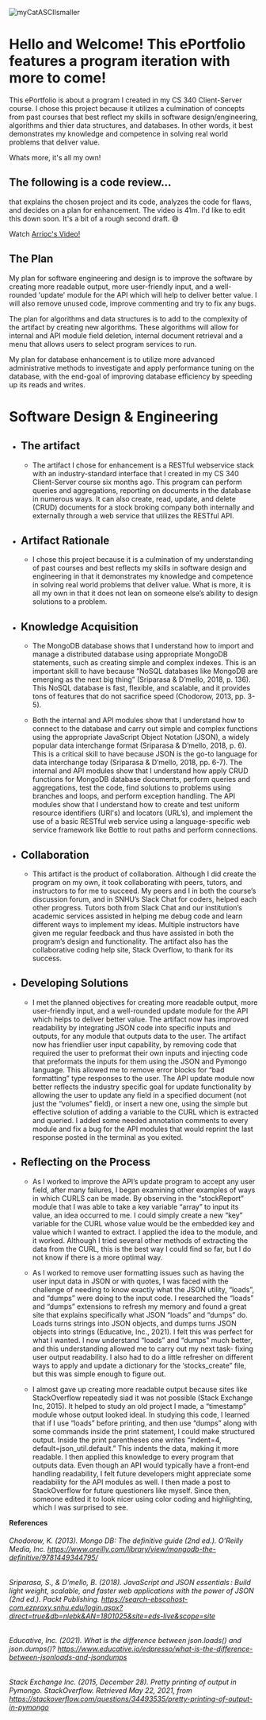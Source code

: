 ![myCatASCIIsmaller](https://user-images.githubusercontent.com/73560858/120907519-27006800-c630-11eb-8353-74487520dd3c.jpg)


# Hello and Welcome! This ePortfolio features a program iteration with more to come! 
This ePortfolio is about a program I created in my CS 340 Client-Server course. I chose this project because it utilizes a culmination of concepts from past courses that best reflect my skills in software design/engineering, algorithms and thier data structures, and databases. In other words, it best demonstrates my knowledge and competence in solving real world problems that deliver value. 

Whats more, it's all my own! 


## The following is a code review...
that explains the chosen project and its code, analyzes the code for flaws, and decides on a plan for enhancement. 
The video is 41m. I'd like to edit this down soon. It's a bit of a rough second draft. 😅


Watch [Arrioc's Video!](https://www.youtube.com/watch?v=wDXqfWe2RQw) 

## The Plan
My plan for software engineering and design is to improve the software by creating more readable output, more user-friendly input, and a well-rounded 'update' module for the API which will help to deliver better value. I will also remove unused code, improve commenting and try to fix any bugs.

The plan for algorithms and data structures is to add to the complexity of the artifact by creating new algorithms. These algorithms will allow for internal and API module field deletion, internal document retrieval and a menu that allows users to select program services to run.

My plan for database enhancement is to utilize more advanced administrative methods to investigate and apply performance tuning on the database, with the end-goal of improving database efficiency by speeding up its reads and writes.



# Software Design & Engineering

* ## The artifact
  * The artifact I chose for enhancement is a RESTful webservice stack with an industry-standard interface that I created in my CS 340 Client-Server course six months ago. This program can perform queries and aggregations, reporting on documents in the database in numerous ways. It can also create, read, update, and delete (CRUD) documents for a stock broking company both internally and externally through a web service that utilizes the RESTful API.
 
* ## Artifact Rationale
  * I chose this project because it is a culmination of my understanding of past courses and best reflects my skills in software design and engineering in that it demonstrates my knowledge and competence in solving real world problems that deliver value. What is more, it is all my own in that it does not lean on someone else’s ability to design solutions to a problem.

* ## Knowledge Acquisition
  * The MongoDB database shows that I understand how to import and manage a distributed database using appropriate MongoDB statements, such as creating simple and complex indexes. This is an important skill to have because “NoSQL databases like MongoDB are emerging as the next big thing” (Sriparasa & D’mello, 2018, p. 136). This NoSQL database is fast, flexible, and scalable, and it provides tons of features that do not sacrifice speed (Chodorow, 2013, pp. 3-5). 

  * Both the internal and API modules show that I understand how to connect to the database and carry out simple and complex functions using the appropriate JavaScript Object Notation (JSON), a widely popular data interchange format (Sriparasa & D’mello, 2018, p. 6). This is a critical skill to have because JSON is the go-to language for data interchange today (Sriparasa & D’mello, 2018, pp. 6-7). The internal and API modules show that I understand how apply CRUD functions for MongoDB database documents, perform queries and aggregations, test the code, find solutions to problems using branches and loops, and perform exception handling. The API modules show that I understand how to create and test uniform resource identifiers (URI's) and locators (URL’s), and implement the use of a basic RESTful web service using a language-specific web service framework like Bottle to rout paths and perform connections. 

* ## Collaboration
  * This artifact is the product of collaboration. Although I did create the program on my own, it took collaborating with peers, tutors, and instructors to for me to succeed. My peers and I in both the course’s discussion forum, and in SNHU’s Slack Chat for coders, helped each other progress. Tutors both from Slack Chat and our institution’s academic services assisted in helping me debug code and learn different ways to implement my ideas. Multiple instructors have given me regular feedback and thus have assisted in both the program’s design and functionality. The artifact also has the collaborative coding help site, Stack Overflow, to thank for its success.

* ## Developing Solutions
  * I met the planned objectives for creating more readable output, more user-friendly input, and a well-rounded update module for the API which helps to deliver better value. The artifact now has improved readability by integrating JSON code into specific inputs and outputs, for any module that outputs data to the user. The artifact now has friendlier user input capability, by removing code that required the user to preformat their own inputs and injecting code that preformats the inputs for them using the JSON and Pymongo language. This allowed me to remove error blocks for “bad formatting” type responses to the user. The API update module now better reflects the industry specific goal for update functionality by allowing the user to update any field in a specified document (not just the “volumes” field), or insert a new one, using the simple but effective solution of adding a variable to the CURL which is extracted and queried. I added some needed annotation comments to every module and fix a bug for the API modules that would reprint the last response posted in the terminal as you exited. 

* ## Reflecting on the Process
  * As I worked to improve the API’s update program to accept any user field, after many failures, I began examining other examples of ways in which CURLS can be made. By observing in the “stockReport” module that I was able to take a key variable “array” to input its value, an idea occurred to me. I could simply create a new “key” variable for the CURL whose value would be the embedded key and value which I wanted to extract. I applied the idea to the module, and it worked. Although I tried several other methods of extracting the data from the CURL, this is the best way I could find so far, but I do not know if there is a more optimal way. 
  
  * As I worked to remove user formatting issues such as having the user input data in JSON or with quotes, I was faced with the challenge of needing to know exactly what the JSON utility, “loads”, and “dumps” were doing to the input code. I researched the “loads” and “dumps” extensions to refresh my memory and found a great site that explains specifically what JSON “loads” and “dumps” do. Loads turns strings into JSON objects, and dumps turns JSON objects into strings (Educative, Inc., 2021). I felt this was perfect for what I wanted. I now understand “loads” and “dumps” much better, and this understanding allowed me to carry out my next task- fixing user output readability. I also had to do a little refresher on different ways to apply and update a dictionary for the ‘stocks_create” file, but this was simple enough to figure out.
  
  * I almost gave up creating more readable output because sites like StackOverflow repeatedly siad it was not possible (Stack Exchange Inc, 2015). It helped to study an old project I made, a “timestamp” module whose output looked ideal. In studying this code, I learned that if I use “loads” before printing, and then use “dumps” along with some commands inside the print statement, I could make structured output. Inside the print parentheses one writes “indent=4, default=json_util.default.” This indents the data, making it more readable. I then applied this knowledge to every program that outputs data. Even though an API would typically have a front-end handling readability, I felt future developers might appreciate some readability for the API modules as well. I then made a post to StackOverflow for future questioners like myself. Since then, someone edited it to look nicer using color coding and highlighting, which I was surprised to see.


**References**
###### Chodorow, K. (2013). Mongo DB: The definitive guide (2nd ed.). O’Reilly Media, Inc. https://www.oreilly.com/library/view/mongodb-the-definitive/9781449344795/

###### Sriparasa, S., & D’mello, B. (2018). JavaScript and JSON essentials : Build light weight, scalable, and faster web applications with the power of JSON (2nd ed.). Packt Publishing. https://search-ebscohost-com.ezproxy.snhu.edu/login.aspx?direct=true&db=nlebk&AN=1801025&site=eds-live&scope=site

###### Educative, Inc. (2021). What is the difference between json.loads() and json.dumps()? https://www.educative.io/edpresso/what-is-the-difference-between-jsonloads-and-jsondumps

###### Stack Exchange Inc. (2015, December 28). Pretty printing of output in Pymongo. StackOverflow. Retrieved May 22, 2021, from https://stackoverflow.com/questions/34493535/pretty-printing-of-output-in-pymongo


